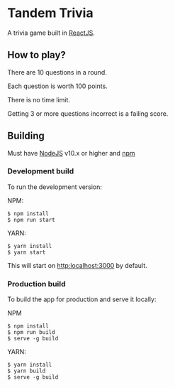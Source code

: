 # Tandem Trivia

A trivia game built in [ReactJS](https://reactjs.org).

## How to play?

There are 10 questions in a round.

Each question is worth 100 points.

There is no time limit.

Getting 3 or more questions incorrect is a failing score.

## Building

Must have [NodeJS](https://nodejs.org/en/) v10.x or higher and [npm](https://reactjs.org)

### Development build

To run the development version:

NPM:

```
$ npm install
$ npm run start
```

YARN:

```
$ yarn install
$ yarn start
```

This will start on [http:localhost:3000](http:localhost:3000) by default.

### Production build

To build the app for production and serve it locally:

NPM

```
$ npm install
$ npm run build
$ serve -g build
```

YARN:

```
$ yarn install
$ yarn build
$ serve -g build
```
